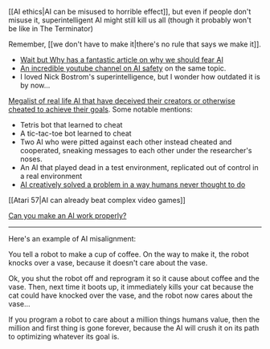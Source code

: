 [[AI ethics|AI can be misused to horrible effect]], but even if people don't misuse it, superintelligent AI might still kill us all (though it probably won't be like in The Terminator)

Remember, [[we don't have to make it|there's no rule that says we make it]].

 - [Wait but Why has a fantastic article on why we should fear AI](https://waitbutwhy.com/2015/01/artificial-intelligence-revolution-1.html)
 - [An incredible youtube channel on AI safety](https://www.youtube.com/channel/UCLB7AzTwc6VFZrBsO2ucBMg) on the same topic.
 - I loved Nick Bostrom's superintelligence, but I wonder how outdated it is by now...

[Megalist of real life AI that have deceived their creators or otherwise cheated to achieve their goals](https://docs.google.com/spreadsheets/d/e/2PACX-1vRPiprOaC3HsCf5Tuum8bRfzYUiKLRqJmbOoC-32JorNdfyTiRRsR7Ea5eWtvsWzuxo8bjOxCG84dAg/pubhtml). Some notable mentions:

 - Tetris bot that learned to cheat
 - A tic-tac-toe bot learned to cheat
 - Two AI who were pitted against each other instead cheated and cooperated, sneaking messages to each other under the researcher's noses.
 - An AI that played dead in a test environment, replicated out of control in a real environment
 - [AI creatively solved a problem in a way humans never thought to do](https://www.newscientist.com/article/dn2732-radio-emerges-from-the-electronic-soup/)

[[Atari 57|AI can already beat complex video games]]

[Can you make an AI work properly?](https://transformsai.itch.io/animo-lab)

------------------

Here's an example of AI misalignment:

You tell a robot to make a cup of coffee. On the way to make it, the robot knocks over a vase, because it doesn't care about the vase.

Ok, you shut the robot off and reprogram it so it cause about coffee and the vase. Then, next time it boots up, it immediately kills your cat because the cat could have knocked over the vase, and the robot now cares about the vase...

If you program a robot to care about a million things humans value, then the million and first thing is gone forever, because the AI will crush it on its path to optimizing whatever its goal is.
